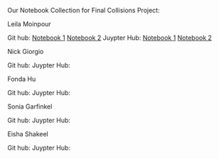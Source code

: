 Our Notebook Collection for Final Collisions Project: 

Leila Moinpour

Git hub: 
   [Notebook 1](https://github.com/fonduh/UP221-collisions/blob/main/Group%20Assignments/la_collisions_overview_leila/Leila_Final_Project_2020-Copy1.ipynb) 
   [Notebook 2](https://github.com/fonduh/UP221-collisions/blob/main/Group%20Assignments/la_collisions_overview_leila/Final_project_leila.ipynb)
Juypter Hub: 
   [Notebook 1](https://jupyter.idre.ucla.edu/user/lmoinpour@g.ucla.edu/lab/tree/UP221-collisions/Group%20Assignments/la_collisions_overview_leila/Leila_Final_Project_2020-Copy1.ipynb)
   [Notebook 2](https://jupyter.idre.ucla.edu/user/lmoinpour@g.ucla.edu/lab?)

Nick Giorgio

Git hub: 
Juypter Hub: 


Fonda Hu

Git hub: 
Juypter Hub: 


Sonia Garfinkel 

Git hub: 
Juypter Hub: 

Eisha Shakeel 

Git hub: 
Juypter Hub: 
